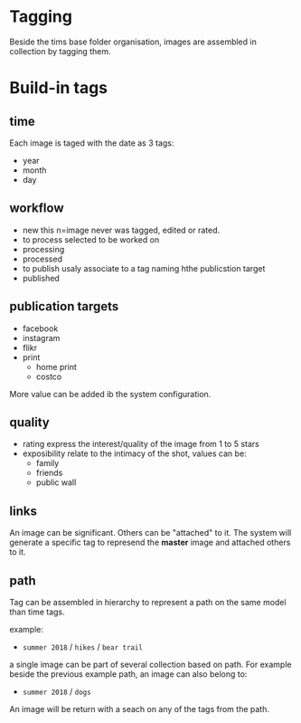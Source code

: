 # Tagging

Beside the tims base folder organisation, images are assembled in collection by tagging them.

# Build-in tags
## time
Each image is taged with the date as 3 tags:
- year
- month
- day

## workflow
- new
  this n=image never was tagged, edited or rated.
- to process
  selected to be worked on
- processing
- processed
- to publish
  usaly associate to a tag naming hthe publicstion target
- published

## publication targets
- facebook
- instagram
- flikr
- print
  - home print
  - costco

More value can be added ib the system configuration.

## quality
- rating
  express the interest/quality of the image from 1 to 5 stars
- exposibility
  relate to the intimacy of the shot, values can be:
  - family
  - friends
  - public wall

## links
An image can be significant. Others can be "attached" to it. The system will generate a specific tag to represend the __master__ image and attached others to it.

## path
Tag can be assembled in hierarchy to represent a path on the same model than time tags.

example:
- `summer 2018` / `hikes` / `bear trail`

a single image can be part of several collection based on path. For example beside the previous example path, an image can also belong to:
- `summer 2018` / `dogs`

An image will be return with a seach on any of the tags from the path.